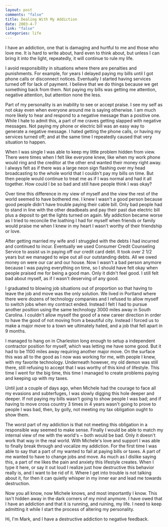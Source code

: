 ```yaml
--- 
layout: post
comments: "false"
title: Dealing With My Addiction
date: 2003-4-7
link: "false"
categories: life
---
```

I have an addiction, one that is damaging and hurtful to me and those who love me. It is hard to write about, hard even to think about, but unless I can bring it into the light, repeatedly, it will continue to rule my life.

I avoid responsibility in situations where there are penalties and punishments. For example, for years I delayed paying my bills until I got phone calls or disconnect notices. Eventually I started having services turned off for lack of payment. I believe that we do things because we get something back from them. Not paying my bills was getting me attention, negative attention, but attention none the less.

Part of my personality is an inability to see or accept praise. I see my self as not okay even when everyone around me is saying otherwise. I am much more likely to hear and respond to a negative message than a positive one. While I hate to admit this, a part of me craves getting slapped with negative messages. Not paying my phone or electric bill was an easy way to generate a negative message. I hated getting the phone calls, or having my services turned off; and at the same time I repeatedly caused that very situation to happen.

When I was single I was able to keep my little problem hidden from view. There were times when I felt like everyone knew, like when my work phone would ring and the creditor at the other end wanted their money right away. I always felt as if there was a large neon sign flashing over my head broadcasting to the whole world that I couldn't pay my bills on time. But then people would continue to treat me as if I was normal and had it all together. How could I be so bad and still have people think I was okay?

Over time this difference in my view of myself and the view the rest of the world seemed to have bothered me. I knew I wasn't a good person because good people didn't have trouble paying their cable bill. Only bad people had to stand in line with the other deadbeats and pay their past due electric bill plus a deposit to get the lights turned on again. My addiction became worse as I tried to reconcile the loathing I had for myself when friends or family would praise me when I knew in my heart I wasn't worthy of their friendship or love.

After getting married my wife and I struggled with the debts I had incurred and continued to incur. Eventually we used Consumer Credit Counseling Service to assist us in paying off our credit card debt. It took over 2 1/2 years but we managed to wipe out all our outstanding debts. All we owed money on were our car and our house. Now I wasn't a bad person anymore because I was paying everything on time, so I should have felt okay when people praised me for being a good man. Only it didn't feel good. I still felt bad about myself, as if I wasn't deserving of any good.

I graduated to blowing job situations out of proportion so that having to leave the job and move was the only solution. We lived in Portland where there were dozens of technology companies and I refused to allow myself to switch jobs when my contract ended. Instead I felt I had to pursue another position using the same technology 3000 miles away in South Carolina. I couldn't allow myself the good of a new career direction in order to have the good of not moving from a beautiful city. Instead I forced us to make a major move to a town we ultimately hated, and a job that fell apart in 9 months.

I managed to hang on in Charleston long enough to setup a independent contractor position for myself, which was letting me have some good. But it had to be 1100 miles away requiring another major move. On the surface this was all to the good as I now was working for me, with people I knew, with my favorite technology. Underneath however, my old demon was still there, still refusing to accept that I was worthy of this kind of lifestyle. This time I went for the big time, this time I managed to create problems paying and keeping up with my taxes.

Until just a couple of days ago, when Michele had the courage to face all my evasions and subterfuges, I was slowly digging this hole deeper and deeper. If not paying my bills wasn't going to show people I was bad; and if having to move cross country 3 times in 4 years wasn't going to prove to people I was bad, then, by golly, not meeting my tax obligation ought to show them.

The worst part of my addiction is that not meeting this obligation in a responsible way seemed to make sense. Finally I would be able to match my internal view of me with the world's ~ both would be bad. Only it doesn't work that way in the real world. With Michele's love and support I was able to finally break through and vocalize my addiction. For the first time I was able to say that a part of my wanted to fail at paying bills or taxes. A part of me wanted to have to change jobs and move. As much as I dislike saying this, a part of me likes the pain and anxiety this lifestyle creates. When I type it here, or say it out loud I realize just how destructive this behavior really is, and I want to be rid of it. Where I get into trouble is not talking about it, for then it can quietly whisper in my inner ear and lead me towards destruction.

Now you all know, now Michele knows, and most importantly I know. This isn't hidden away in the dark corners of my mind anymore. I have owed that I have an addiction and that it is running, and ruining, my life. I need to keep admitting it while I start the process of altering my personality.

Hi, I'm Mark, and I have a destructive addiction to negative feedback.
